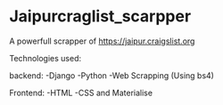 # Jaipurcraglist_scarpper


A powerfull scrapper of https://jaipur.craigslist.org

Technologies used:

backend:
  -Django
  -Python
  -Web Scrapping (Using bs4)
  
Frontend:
  -HTML
  -CSS and Materialise
